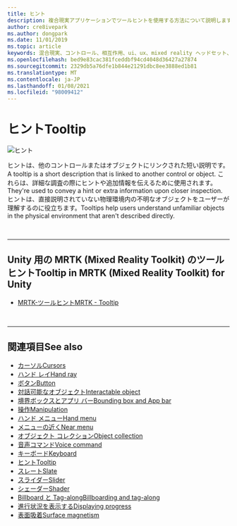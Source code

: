 ```yaml
---
title: ヒント
description: 複合現実アプリケーションでツールヒントを使用する方法について説明します。これは、別のコントロールまたはオブジェクトにリンクされている短い説明です。
author: cre8ivepark
ms.author: dongpark
ms.date: 11/01/2019
ms.topic: article
keywords: 混合現実、コントロール、相互作用、ui、ux、mixed reality ヘッドセット、windows mixed reality ヘッドセット、仮想現実のヘッドセット、HoloLens、ツールヒント、MRTK、Mixed Reality Toolkit
ms.openlocfilehash: bed9e83cac381fceddbf94cd4048d36427a27874
ms.sourcegitcommit: 2329db5a76dfe1b844e21291dbc8ee3888ed1b81
ms.translationtype: MT
ms.contentlocale: ja-JP
ms.lasthandoff: 01/08/2021
ms.locfileid: "98009412"
---
```

# <a name="tooltip"></a><span data-ttu-id="111d5-104">ヒント</span><span class="sxs-lookup"><span data-stu-id="111d5-104">Tooltip</span></span>

![ヒント](images/UX_Hero_Tooltip.jpg)

<span data-ttu-id="111d5-106">ヒントは、他のコントロールまたはオブジェクトにリンクされた短い説明です。</span><span class="sxs-lookup"><span data-stu-id="111d5-106">A tooltip is a short description that is linked to another control or object.</span></span> <span data-ttu-id="111d5-107">これらは、詳細な調査の際にヒントや追加情報を伝えるために使用されます。</span><span class="sxs-lookup"><span data-stu-id="111d5-107">They're used to convey a hint or extra information upon closer inspection.</span></span> <span data-ttu-id="111d5-108">ヒントは、直接説明されていない物理環境内の不明なオブジェクトをユーザーが理解するのに役立ちます。</span><span class="sxs-lookup"><span data-stu-id="111d5-108">Tooltips help users understand unfamiliar objects in the physical environment that aren't described directly.</span></span> 

<br>

---

## <a name="tooltip-in-mrtk-mixed-reality-toolkit-for-unity"></a><span data-ttu-id="111d5-109">Unity 用の MRTK (Mixed Reality Toolkit) のツールヒント</span><span class="sxs-lookup"><span data-stu-id="111d5-109">Tooltip in MRTK (Mixed Reality Toolkit) for Unity</span></span>

* [<span data-ttu-id="111d5-110">MRTK-ツールヒント</span><span class="sxs-lookup"><span data-stu-id="111d5-110">MRTK - Tooltip</span></span>](https://microsoft.github.io/MixedRealityToolkit-Unity/Documentation/README_Tooltip.html)

<br>

---

## <a name="see-also"></a><span data-ttu-id="111d5-111">関連項目</span><span class="sxs-lookup"><span data-stu-id="111d5-111">See also</span></span>

* [<span data-ttu-id="111d5-112">カーソル</span><span class="sxs-lookup"><span data-stu-id="111d5-112">Cursors</span></span>](cursors.md)
* [<span data-ttu-id="111d5-113">ハンド レイ</span><span class="sxs-lookup"><span data-stu-id="111d5-113">Hand ray</span></span>](point-and-commit.md)
* [<span data-ttu-id="111d5-114">ボタン</span><span class="sxs-lookup"><span data-stu-id="111d5-114">Button</span></span>](button.md)
* [<span data-ttu-id="111d5-115">対話可能なオブジェクト</span><span class="sxs-lookup"><span data-stu-id="111d5-115">Interactable object</span></span>](interactable-object.md)
* [<span data-ttu-id="111d5-116">境界ボックスとアプリ バー</span><span class="sxs-lookup"><span data-stu-id="111d5-116">Bounding box and App bar</span></span>](app-bar-and-bounding-box.md)
* [<span data-ttu-id="111d5-117">操作</span><span class="sxs-lookup"><span data-stu-id="111d5-117">Manipulation</span></span>](direct-manipulation.md)
* [<span data-ttu-id="111d5-118">ハンド メニュー</span><span class="sxs-lookup"><span data-stu-id="111d5-118">Hand menu</span></span>](hand-menu.md)
* [<span data-ttu-id="111d5-119">メニューの近く</span><span class="sxs-lookup"><span data-stu-id="111d5-119">Near menu</span></span>](near-menu.md)
* [<span data-ttu-id="111d5-120">オブジェクト コレクション</span><span class="sxs-lookup"><span data-stu-id="111d5-120">Object collection</span></span>](object-collection.md)
* [<span data-ttu-id="111d5-121">音声コマンド</span><span class="sxs-lookup"><span data-stu-id="111d5-121">Voice command</span></span>](voice-input.md)
* [<span data-ttu-id="111d5-122">キーボード</span><span class="sxs-lookup"><span data-stu-id="111d5-122">Keyboard</span></span>](keyboard.md)
* [<span data-ttu-id="111d5-123">ヒント</span><span class="sxs-lookup"><span data-stu-id="111d5-123">Tooltip</span></span>](tooltip.md)
* [<span data-ttu-id="111d5-124">スレート</span><span class="sxs-lookup"><span data-stu-id="111d5-124">Slate</span></span>](slate.md)
* [<span data-ttu-id="111d5-125">スライダー</span><span class="sxs-lookup"><span data-stu-id="111d5-125">Slider</span></span>](slider.md)
* [<span data-ttu-id="111d5-126">シェーダー</span><span class="sxs-lookup"><span data-stu-id="111d5-126">Shader</span></span>](shader.md)
* [<span data-ttu-id="111d5-127">Billboard と Tag-along</span><span class="sxs-lookup"><span data-stu-id="111d5-127">Billboarding and tag-along</span></span>](billboarding-and-tag-along.md)
* [<span data-ttu-id="111d5-128">進行状況を表示する</span><span class="sxs-lookup"><span data-stu-id="111d5-128">Displaying progress</span></span>](progress.md)
* [<span data-ttu-id="111d5-129">表面吸着</span><span class="sxs-lookup"><span data-stu-id="111d5-129">Surface magnetism</span></span>](surface-magnetism.md)
